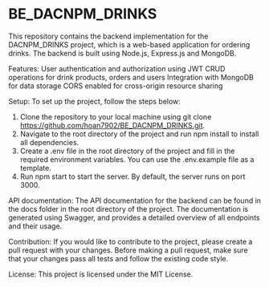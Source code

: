 # BE_DACNPM_DRINKS
  This repository contains the backend implementation for the DACNPM_DRINKS project, which is a web-based application for ordering drinks. 
  The backend is built using Node.js, Express.js and MongoDB.

Features:
  User authentication and authorization using JWT
  CRUD operations for drink products, orders and users
  Integration with MongoDB for data storage
  CORS enabled for cross-origin resource sharing
  
Setup:
  To set up the project, follow the steps below:
  1. Clone the repository to your local machine using git clone https://github.com/hoan7902/BE_DACNPM_DRINKS.git.
  2. Navigate to the root directory of the project and run npm install to install all dependencies.
  3. Create a .env file in the root directory of the project and fill in the required environment variables. You can use the .env.example file as a template.
  4. Run npm start to start the server. By default, the server runs on port 3000.

API documentation:
  The API documentation for the backend can be found in the docs folder in the root directory of the project. The documentation is generated using Swagger, 
  and provides a detailed overview of all endpoints and their usage.

Contribution:
  If you would like to contribute to the project, please create a pull request with your changes. 
  Before making a pull request, make sure that your changes pass all tests and follow the existing code style.

License:
  This project is licensed under the MIT License.
